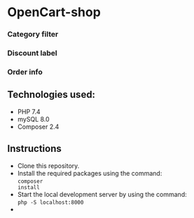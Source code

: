# OpenCart-shop

### Category filter
### Discount label
### Order info

## Technologies used:
* PHP 7.4
* mySQL 8.0
* Composer 2.4

## Instructions
* Clone this repository.
* Install the required packages using the command:<br><code>composer install</code>
* Start the local development server by using the command:<br><code>php -S localhost:8000</code>
* 